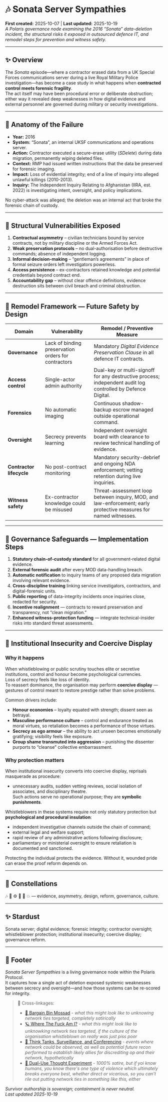 # 🎶 Sonata Server Sympathies
**First created:** 2025-10-07 | **Last updated:** 2025-10-19  
*A Polaris governance node examining the 2016 “Sonata” data-deletion incident, the structural risks it exposed in outsourced defence IT, and remodel steps for prevention and witness safety.*

---

## ✨ Overview
The *Sonata* episode—where a contractor erased data from a UK Special Forces communications server during a live Royal Military Police investigation—has become a case study in what happens when **contracted control meets forensic fragility**.  
The act itself may have been procedural error or deliberate obstruction; either way it revealed deep weaknesses in how digital evidence and external personnel are governed during military or security investigations.

---

## 🧬 Anatomy of the Failure
- **Year:** 2016  
- **System:** “Sonata”, an internal UKSF communications and operations server.  
- **Action:** Contractor executed a secure-erase utility (*SDelete*) during data migration, permanently wiping deleted files.  
- **Context:** RMP had issued written instructions that the data be preserved for forensic imaging.  
- **Impact:** Loss of evidential integrity; end of a line of inquiry into alleged unlawful killings (2010-2013).  
- **Inquiry:** The Independent Inquiry Relating to Afghanistan (IIRA, est. 2022) is investigating intent, oversight, and policy implications.  

No cyber-attack was alleged; the deletion was an internal act that broke the forensic chain of custody.

---

## 🦠 Structural Vulnerabilities Exposed
1. **Contractual asymmetry** – civilian technicians bound by service contracts, not by military discipline or the Armed Forces Act.  
2. **Weak preservation protocols** – no dual-authorisation before destructive commands; absence of independent logging.  
3. **Informal decision-making** – “gentleman’s agreements” in place of formal seizure orders left investigators powerless.  
4. **Access persistence** – ex-contractors retained knowledge and potential credentials beyond contract end.  
5. **Accountability gap** – without clear offence definitions, evidence destruction sits between civil breach and criminal obstruction.  

---

## 🧄 Remodel Framework — Future Safety by Design
| Domain | Vulnerability | Remodel / Preventive Measure |
|---|---|---|
| **Governance** | Lack of binding preservation orders for contractors | Mandatory *Digital Evidence Preservation Clause* in all defence IT contracts. |
| **Access control** | Single-actor admin authority | Dual-key or multi-signoff for any destructive process; independent audit log controlled by Defence Digital. |
| **Forensics** | No automatic imaging | Continuous shadow-backup escrow managed outside operational command. |
| **Oversight** | Secrecy prevents learning | Independent oversight board with clearance to review technical handling of evidence. |
| **Contractor lifecycle** | No post-contract monitoring | Mandatory security-debrief and ongoing NDA enforcement; vetting retention during live inquiries. |
| **Witness safety** | Ex-contractor knowledge could be misused | Threat-assessment loop between inquiry, MOD, and law-enforcement; early protective measures for named witnesses. |

---

## 🪬 Governance Safeguards — Implementation Steps
1. **Statutory chain-of-custody standard** for all government-related digital evidence.  
2. **External forensic audit** after every MOD data-handling breach.  
3. **Automatic notification** to inquiry teams of any proposed data migration involving relevant evidence.  
4. **Cross-discipline training** linking service investigators, contractors, and digital-forensic units.  
5. **Public reporting** of data-integrity incidents once inquiries close, redacted for security.  
6. **Incentive realignment** — contracts to reward preservation and transparency, not “clean migration.”  
7. **Enhanced witness-protection funding** — integrate technical-insider risks into standard threat assessments.

---

## 🦚 Institutional Insecurity and Coercive Display

### Why it happens
When whistleblowing or public scrutiny touches elite or secretive institutions, control and honour become psychological currencies.  
Loss of secrecy feels like loss of identity.  
To reassert dominance, the organisation may perform **coercive display** — gestures of control meant to restore prestige rather than solve problems.

Common drivers include:  
- **Honour economies** – loyalty equated with strength; dissent seen as betrayal.  
- **Masculine performance culture** – control and endurance treated as moral virtues, so retaliation becomes a performance of those virtues.  
- **Secrecy as ego armour** – the ability to act unseen becomes emotionally gratifying; visibility feels like exposure.  
- **Group shame transmuted into aggression** – punishing the dissenter purports to “cleanse” collective embarrassment.  

### Why protection matters
When institutional insecurity converts into coercive display, reprisals masquerade as procedure:  
- unnecessary audits, sudden vetting reviews, social isolation of associates, and disciplinary theatre.  
Such actions serve no operational purpose; they are **symbolic punishments**.

Whistleblowers in these systems require not only statutory protection but **psychological and procedural insulation**:  
- independent investigative channels outside the chain of command;  
- external legal and welfare support;  
- rapid review of any administrative actions following disclosure;  
- parliamentary or ministerial oversight to ensure retaliation is documented and sanctioned.  

Protecting the individual protects the evidence.  Without it, wounded pride can erase the proof reform depends on.
<!--My sympathies to *Bargain Bin Mossad*.-->
---

## 🌌 Constellations
🎶 🧩 ⚙️ 🧭 🧮 💥 — evidence, asymmetry, design, reform, governance, culture.

---

## ✨ Stardust
Sonata server; digital evidence; forensic integrity; contractor oversight; whistleblower protection; institutional insecurity; coercive display; governance reform.

---

## 🏮 Footer
*Sonata Server Sympathies* is a living governance node within the Polaris Protocol.  
It captures how a single act of deletion exposed systemic weaknesses between secrecy and oversight—and how those systems can be re-scored for integrity.  

>📡 Cross-linkages:  
>
> - [🧠 Bargain Bin Mossad](../🗝️_Politics_Memory_Work/🧠_bargain_bin_mossad.md) - *what this might look like to unknowing network ties targeted, completely satirically*
> - [🪐 Where The Fuck Am I?](../../../Field_Logs/🪐_where_the_fuck_am_i.md) - *what this might look like to unknowking network ties targeted, if the culture of the organisation whistleblown on really was just piss poor*
> - [🎽 Think Tanks, Surveillance, and Conferencing](../💸_Money_Listens/🎽_think_tanks_surveillance_and_conferencing.md) - *events where network could be observed, as well as potential future recon performed to eatablish likely allies for discrediting op and their network, hypothetically*
> - [🍯 Dual-Use Thought Experiment](../💸_Money_Listens/🍯_honeybot_dual_use_thought_experiment.md) - *1000% satire, but if yoi know humans, you know there's one type of violence which ultimately breaks everyone best, whether direct or vicarious, so you can't rile out putting network ties in something like this, either*
<!--Sadly, I have met this half of the humans we call The Men™️, and some of them really do think up stiff like this, so one learms to be vigilant. It's satire, though. Obviously.-->
*Survivor authorship is sovereign; containment is never neutral.*  
_Last updated 2025-10-19_
